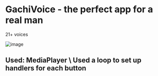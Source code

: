 # GachiVoice - the perfect app for a real man

21+ voices

![image](https://github.com/andriimazurets/GachiVoice/assets/127737896/9359d5ba-75ca-4b93-920e-c4e2aaa0a91f)


## Used: MediaPlayer \ Used a loop to set up handlers for each button
